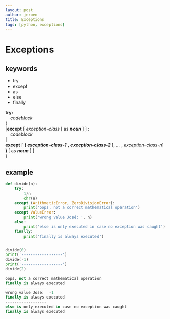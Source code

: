 ```yaml
---
layout: post
author: jeroen
title: Exceptions
tags: [python, exceptions]
---
```

# Exceptions
## keywords
* try
* except
* as
* else
* finally

**try:**  
&nbsp;&nbsp;&nbsp;&nbsp;*codeblock*  
{  
\[**except** \[ *exception-class*  \[ as ***noun*** \] ] **:**  
&nbsp;&nbsp;&nbsp;&nbsp;*codeblock*  
|  
**except** \[ **(** ***exception-class-1*** **,** ***exception-class-2*** \[, ... , *exception-class-n*\] **)** \[ as ***noun*** \] \]  
}

## example
```python
def divide(n):
    try:
        1/n
        chr(n)
    except (ArithmeticError, ZeroDivisionError):
        print('oops, not a correct mathematical operation')
    except ValueError:
        print('wrong value José: ', n)
    else:
        print('else is only executed in case no exception was caught')
    finally:
        print('finally is always executed')


divide(0)
print('------------------')
divide(-1)
print('------------------')
divide(2)
```
```python
oops, not a correct mathematical operation
finally is always executed
------------------
wrong value José:  -1
finally is always executed
------------------
else is only executed in case no exception was caught
finally is always executed
```